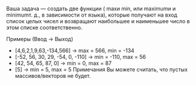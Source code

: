 Ваша задача — создать две функции ( maxи min, или maximumи и minimumт. д., в зависимости от языка), которые получают на вход список целых чисел и возвращают наибольшее и наименьшее число в этом списке соответственно.

Примеры (Ввод -> Выход)
* [4,6,2,1,9,63,-134,566]         -> max = 566, min = -134
* [-52, 56, 30, 29, -54, 0, -110] -> min = -110, max = 56
* [42, 54, 65, 87, 0]             -> min = 0, max = 87
* [5]                             -> min = 5, max = 5
Примечания
Вы можете считать, что пустых массивов/векторов не будет.